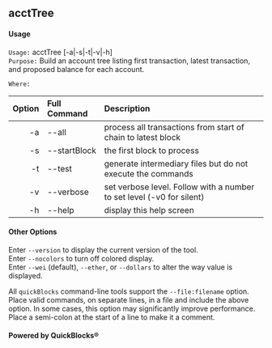 ## acctTree

#### Usage

`Usage:`    acctTree [-a|-s|-t|-v|-h]  
`Purpose:`  Build an account tree listing first transaction, latest transaction, and proposed balance for each account.
             
`Where:`  

| Option | Full Command | Description |
| -------: | :------- | :------- |
| -a | --all | process all transactions from start of chain to latest block |
| -s | --startBlock | the first block to process |
| -t | --test | generate intermediary files but do not execute the commands |
| -v | --verbose | set verbose level. Follow with a number to set level (-v0 for silent) |
| -h | --help | display this help screen |

#### Other Options

Enter `--version` to display the current version of the tool.  
Enter `--nocolors` to turn off colored display.  
Enter `--wei` (default), `--ether`, or `--dollars` to alter the way value is displayed.  

All `quickBlocks` command-line tools support the `--file:filename` option. Place valid commands, on separate lines, in a file and include the above option. In some cases, this option may significantly improve performance. Place a semi-colon at the start of a line to make it a comment.

#### Powered by QuickBlocks&reg;

